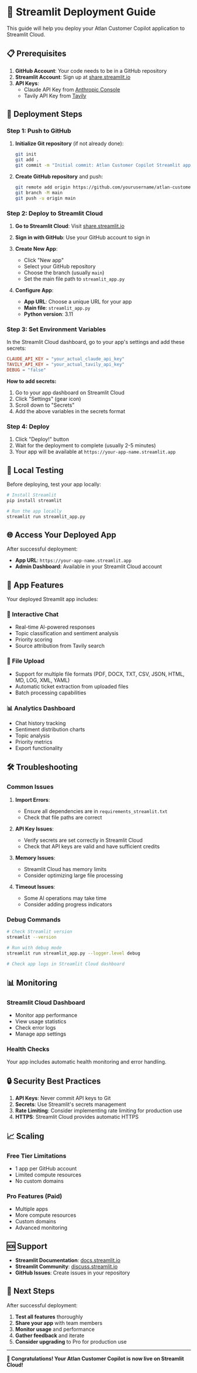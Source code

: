 # 🚀 Streamlit Deployment Guide

This guide will help you deploy your Atlan Customer Copilot application to Streamlit Cloud.

## 📋 Prerequisites

1. **GitHub Account**: Your code needs to be in a GitHub repository
2. **Streamlit Account**: Sign up at [share.streamlit.io](https://share.streamlit.io)
3. **API Keys**:
   - Claude API Key from [Anthropic Console](https://console.anthropic.com)
   - Tavily API Key from [Tavily](https://tavily.com)

## 🚀 Deployment Steps

### Step 1: Push to GitHub

1. **Initialize Git repository** (if not already done):
   ```bash
   git init
   git add .
   git commit -m "Initial commit: Atlan Customer Copilot Streamlit app"
   ```

2. **Create GitHub repository** and push:
   ```bash
   git remote add origin https://github.com/yourusername/atlan-customer-copilot.git
   git branch -M main
   git push -u origin main
   ```

### Step 2: Deploy to Streamlit Cloud

1. **Go to Streamlit Cloud**: Visit [share.streamlit.io](https://share.streamlit.io)

2. **Sign in with GitHub**: Use your GitHub account to sign in

3. **Create New App**:
   - Click "New app"
   - Select your GitHub repository
   - Choose the branch (usually `main`)
   - Set the main file path to `streamlit_app.py`

4. **Configure App**:
   - **App URL**: Choose a unique URL for your app
   - **Main file**: `streamlit_app.py`
   - **Python version**: 3.11

### Step 3: Set Environment Variables

In the Streamlit Cloud dashboard, go to your app's settings and add these secrets:

```toml
CLAUDE_API_KEY = "your_actual_claude_api_key"
TAVILY_API_KEY = "your_actual_tavily_api_key"
DEBUG = "false"
```

**How to add secrets:**
1. Go to your app dashboard on Streamlit Cloud
2. Click "Settings" (gear icon)
3. Scroll down to "Secrets"
4. Add the above variables in the secrets format

### Step 4: Deploy

1. Click "Deploy!" button
2. Wait for the deployment to complete (usually 2-5 minutes)
3. Your app will be available at `https://your-app-name.streamlit.app`

## 🧪 Local Testing

Before deploying, test your app locally:

```bash
# Install Streamlit
pip install streamlit

# Run the app locally
streamlit run streamlit_app.py
```

## 🌐 Access Your Deployed App

After successful deployment:
- **App URL**: `https://your-app-name.streamlit.app`
- **Admin Dashboard**: Available in your Streamlit Cloud account

## 🔧 App Features

Your deployed Streamlit app includes:

### 💬 Interactive Chat
- Real-time AI-powered responses
- Topic classification and sentiment analysis
- Priority scoring
- Source attribution from Tavily search

### 📁 File Upload
- Support for multiple file formats (PDF, DOCX, TXT, CSV, JSON, HTML, MD, LOG, XML, YAML)
- Automatic ticket extraction from uploaded files
- Batch processing capabilities

### 📊 Analytics Dashboard
- Chat history tracking
- Sentiment distribution charts
- Topic analysis
- Priority metrics
- Export functionality

## 🛠️ Troubleshooting

### Common Issues

1. **Import Errors**:
   - Ensure all dependencies are in `requirements_streamlit.txt`
   - Check that file paths are correct

2. **API Key Issues**:
   - Verify secrets are set correctly in Streamlit Cloud
   - Check that API keys are valid and have sufficient credits

3. **Memory Issues**:
   - Streamlit Cloud has memory limits
   - Consider optimizing large file processing

4. **Timeout Issues**:
   - Some AI operations may take time
   - Consider adding progress indicators

### Debug Commands

```bash
# Check Streamlit version
streamlit --version

# Run with debug mode
streamlit run streamlit_app.py --logger.level debug

# Check app logs in Streamlit Cloud dashboard
```

## 📊 Monitoring

### Streamlit Cloud Dashboard
- Monitor app performance
- View usage statistics
- Check error logs
- Manage app settings

### Health Checks
Your app includes automatic health monitoring and error handling.

## 🔒 Security Best Practices

1. **API Keys**: Never commit API keys to Git
2. **Secrets**: Use Streamlit's secrets management
3. **Rate Limiting**: Consider implementing rate limiting for production use
4. **HTTPS**: Streamlit Cloud provides automatic HTTPS

## 📈 Scaling

### Free Tier Limitations
- 1 app per GitHub account
- Limited compute resources
- No custom domains

### Pro Features (Paid)
- Multiple apps
- More compute resources
- Custom domains
- Advanced monitoring

## 🆘 Support

- **Streamlit Documentation**: [docs.streamlit.io](https://docs.streamlit.io)
- **Streamlit Community**: [discuss.streamlit.io](https://discuss.streamlit.io)
- **GitHub Issues**: Create issues in your repository

## 🎉 Next Steps

After successful deployment:

1. **Test all features** thoroughly
2. **Share your app** with team members
3. **Monitor usage** and performance
4. **Gather feedback** and iterate
5. **Consider upgrading** to Pro for production use

---

**🎉 Congratulations! Your Atlan Customer Copilot is now live on Streamlit Cloud!**

